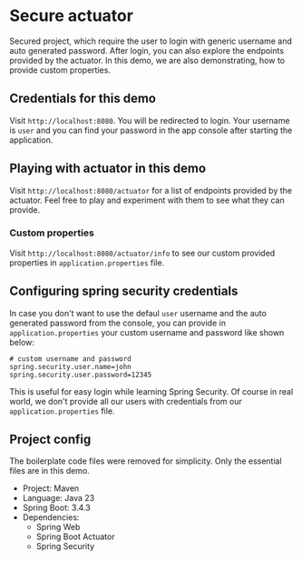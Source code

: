 # Secure actuator

Secured project, which require the user to login with generic username and auto generated password. After login, you can also explore the endpoints provided by the actuator. In this demo, we are also demonstrating, how to provide custom properties.

## Credentials for this demo

Visit `http://localhost:8080`. You will be redirected to login. Your username is `user` and you can find your password in the app console after starting the application.

## Playing with actuator in this demo

Visit `http://localhost:8080/actuator` for a list of endpoints provided by the actuator. Feel free to play and experiment with them to see what they can provide.

### Custom properties

Visit `http://localhost:8080/actuator/info` to see our custom provided properties in `application.properties` file.

## Configuring spring security credentials

In case you don't want to use the defaul `user` username and the auto generated password from the console, you can provide in `application.properties` your custom username and password like shown below:

```
# custom username and password
spring.security.user.name=john
spring.security.user.password=12345
```

This is useful for easy login while learning Spring Security. Of course in real world, we don't provide all our users with credentials from our `application.properties` file.

## Project config

The boilerplate code files were removed for simplicity. Only the essential files are in this demo.

- Project: Maven
- Language: Java 23
- Spring Boot: 3.4.3
- Dependencies:
  - Spring Web
  - Spring Boot Actuator
  - Spring Security

